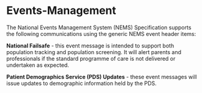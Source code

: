 # Events-Management

The National Events Management System (NEMS) Specification supports the following communications using the generic NEMS event header items:

**National Failsafe** - this event message is intended to support both population tracking and population screening. It will alert parents and professionals if the standard programme of care is not delivered or undertaken as expected.

**Patient Demographics Service (PDS) Updates** - these event messages will issue updates to demographic information held by the PDS.